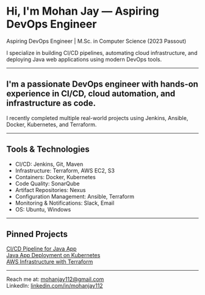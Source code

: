 #   Hi, I'm Mohan Jay — Aspiring DevOps Engineer

 Aspiring DevOps Engineer | M.Sc. in Computer Science (2023 Passout)

 I specialize in building CI/CD pipelines, automating cloud infrastructure, and deploying Java web applications using modern DevOps tools.

---

## I'm a passionate DevOps engineer with hands-on experience in CI/CD, cloud automation, and infrastructure as code.  
   I recently completed multiple real-world projects using Jenkins, Ansible, Docker, Kubernetes, and Terraform.

---

##  Tools & Technologies

- CI/CD: Jenkins, Git, Maven
- Infrastructure: Terraform, AWS EC2, S3
- Containers: Docker, Kubernetes
- Code Quality: SonarQube
- Artifact Repositories: Nexus
- Configuration Management: Ansible, Terraform 
- Monitoring & Notifications: Slack, Email
- OS: Ubuntu, Windows

---

## Pinned Projects

 [CI/CD Pipeline for Java App](https://github.com/mohanjay112/ci-cd-java-pipeline-jenkins)  
 [Java App Deployment on Kubernetes](https://github.com/mohanjay112/java-app-kubernetes-deployment)  
 [AWS Infrastructure with Terraform](https://github.com/mohanjay112/terraform-aws-infrastructure)

---

 Reach me at: mohanjay112@gmail.com  
 LinkedIn: [linkedin.com/in/mohanjay112](https://linkedin.com/in/mohanjay112)
